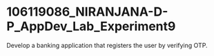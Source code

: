 # 106119086_NIRANJANA-D-P_AppDev_Lab_Experiment9
Develop a banking application that registers the user by verifying OTP.
